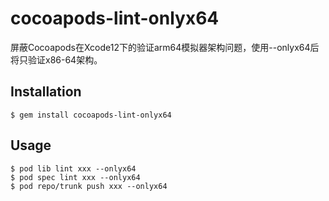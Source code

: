 # cocoapods-lint-onlyx64

屏蔽Cocoapods在Xcode12下的验证arm64模拟器架构问题，使用--onlyx64后将只验证x86-64架构。

## Installation

    $ gem install cocoapods-lint-onlyx64

## Usage

    $ pod lib lint xxx --onlyx64
    $ pod spec lint xxx --onlyx64
    $ pod repo/trunk push xxx --onlyx64
